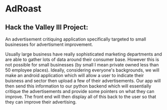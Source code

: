 # AdRoast
## Hack the Valley III Project:

An advertisement critiquing application specifically targeted to small businesses for advertisment improvement. 

Usually large business have really sophisticated marketing departments and are able to gather lots of data around their consumer base. However this is not possible for small businesses (by small I mean private owned less than 50 employee places). Ideally, considering everyone's backgrounds, we will make an android application which will allow a user to indicate their buisness and sector then upload a few of their advertisements. Our app will then send this information to our python backend which will essentially critique the advertisements and provide some pointers on what they can improve. The front end will then display all of this back to the user so that they can improve their advertising.
